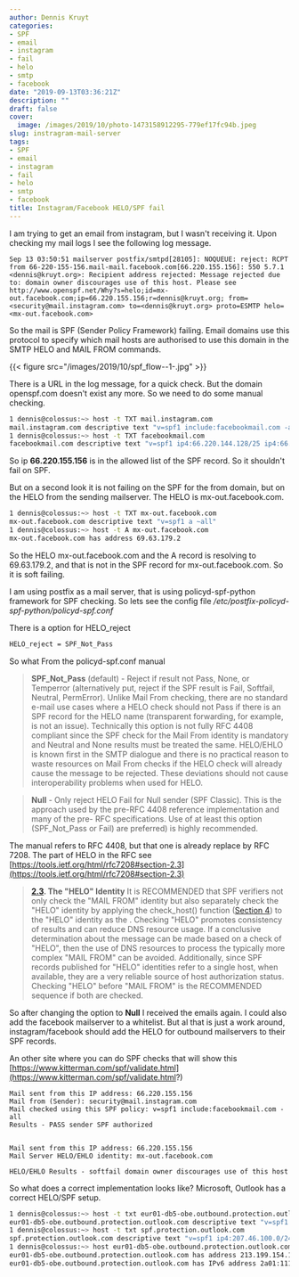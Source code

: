 ```yaml
---
author: Dennis Kruyt
categories:
- SPF
- email
- instagram
- fail
- helo
- smtp
- facebook
date: "2019-09-13T03:36:21Z"
description: ""
draft: false
cover:
  image: /images/2019/10/photo-1473158912295-779ef17fc94b.jpeg
slug: instragram-mail-server
tags:
- SPF
- email
- instagram
- fail
- helo
- smtp
- facebook
title: Instagram/Facebook HELO/SPF fail
---
```



I am trying to get an email from instagram, but I wasn't receiving it. Upon checking my mail logs I see the following log message.

```
Sep 13 03:50:51 mailserver postfix/smtpd[28105]: NOQUEUE: reject: RCPT from 66-220-155-156.mail-mail.facebook.com[66.220.155.156]: 550 5.7.1 <dennis@kruyt.org>: Recipient address rejected: Message rejected due to: domain owner discourages use of this host. Please see http://www.openspf.net/Why?s=helo;id=mx-out.facebook.com;ip=66.220.155.156;r=dennis@kruyt.org; from=<security@mail.instagram.com> to=<dennis@kruyt.org> proto=ESMTP helo=<mx-out.facebook.com>
```

So the mail is SPF (Sender Policy Framework) failing. Email domains use this protocol to specify which mail hosts are authorised to use this domain in the SMTP HELO and MAIL FROM commands.

{{< figure src="/images/2019/10/spf_flow--1-.jpg" >}}

There is a URL in the log message, for a quick check. But the domain openspf.com doesn't exist any more. So we need to do some manual checking.

```bash
1 dennis@colossus:~> host -t TXT mail.instagram.com
mail.instagram.com descriptive text "v=spf1 include:facebookmail.com -all"
1 dennis@colossus:~> host -t TXT facebookmail.com
facebookmail.com descriptive text "v=spf1 ip4:66.220.144.128/25 ip4:66.220.155.0/24 ip4:66.220.157.0/25 ip4:69.63.178.128/25 ip4:69.63.181.0/24 ip4:69.63.184.0/25 ip4:69.171.232.0/24 ip4:69.171.244.0/23 -all"
```

So ip **66.220.155.156** is in the allowed list of the SPF record. So it shouldn't fail on SPF.

But on a second look it is not failing on the SPF for the from domain, but on the HELO from the sending mailserver. The HELO is mx-out.facebook.com.

```bash
1 dennis@colossus:~> host -t TXT mx-out.facebook.com
mx-out.facebook.com descriptive text "v=spf1 a ~all"
1 dennis@colossus:~> host -t A mx-out.facebook.com
mx-out.facebook.com has address 69.63.179.2
```

So the HELO mx-out.facebook.com and the A record is resolving to 69.63.179.2, and that is not in the SPF record for mx-out.facebook.com. So it is soft failing.

I am using postfix as a mail server, that is using policyd-spf-python framework for SPF checking. So lets see the config file _/etc/postfix-policyd-spf-python/policyd-spf.conf_

There is a option for HELO_reject

```bash
HELO_reject = SPF_Not_Pass
```

So what From the policyd-spf.conf manual

> **SPF_Not_Pass** (default) - Reject if result not Pass, None, or Temperror (alternatively put,        reject if the SPF result is Fail, Softfail, Neutral, PermError). Unlike Mail From        checking, there are no standard e-mail use cases where a HELO check should not Pass if        there is an SPF record for the HELO name (transparent forwarding, for example, is not an        issue). Technically this option is not fully RFC 4408 compliant since the SPF check for        the Mail From identity is mandatory and Neutral and None results must be treated the same.        HELO/EHLO is known first in the SMTP dialogue and there is no practical reason to waste        resources on Mail From checks if the HELO check will already cause the message to be        rejected. These deviations should not cause interoperability problems when used for HELO.

> **Null** - Only reject HELO Fail for Null sender (SPF Classic).  This is the approach used by        the pre-RFC 4408 reference implementation and many of the pre- RFC specifications.  Use of        at least this option (SPF_Not_Pass or Fail) are preferred) is highly recommended.

The manual refers to RFC 4408, but that one is already replace by RFC 7208. The part of HELO in the RFC see [https://tools.ietf.org/html/rfc7208#section-2.3](https://tools.ietf.org/html/rfc7208#section-2.3)

> **[2.3](https://tools.ietf.org/html/rfc7208#section-2.3).  The "HELO" Identity** It is RECOMMENDED that SPF verifiers not only check the "MAIL FROM"    identity but also separately check the "HELO" identity by applying    the check_host() function ([Section 4](https://tools.ietf.org/html/rfc7208#section-4)) to the "HELO" identity as the    <sender>.  Checking "HELO" promotes consistency of results and can    reduce DNS resource usage.  If a conclusive determination about the    message can be made based on a check of "HELO", then the use of DNS    resources to process the typically more complex "MAIL FROM" can be    avoided.  Additionally, since SPF records published for "HELO"    identities refer to a single host, when available, they are a very    reliable source of host authorization status.  Checking "HELO" before    "MAIL FROM" is the RECOMMENDED sequence if both are checked.

So after changing the option to **Null** I received the emails again. I could also add the facebook mailserver to a whitelist. But al that is just a work around, instagram/facebook should add the HELO for outbound mailservers to their SPF records.

An other site where you can do SPF checks that will show this [https://www.kitterman.com/spf/validate.html](https://www.kitterman.com/spf/validate.html?)

```
Mail sent from this IP address: 66.220.155.156
Mail from (Sender): security@mail.instagram.com
Mail checked using this SPF policy: v=spf1 include:facebookmail.com -all
Results - PASS sender SPF authorized


Mail sent from this IP address: 66.220.155.156
Mail Server HELO/EHLO identity: mx-out.facebook.com

HELO/EHLO Results - softfail domain owner discourages use of this host
```

So what does a correct implementation looks like? Microsoft, Outlook has a correct HELO/SPF setup.

```bash
1 dennis@colossus:~> host -t txt eur01-db5-obe.outbound.protection.outlook.com
eur01-db5-obe.outbound.protection.outlook.com descriptive text "v=spf1 include:spf.protection.outlook.com -all"
1 dennis@colossus:~> host -t txt spf.protection.outlook.com
spf.protection.outlook.com descriptive text "v=spf1 ip4:207.46.100.0/24 ip4:207.46.163.0/24 ip4:65.55.169.0/24 ip4:157.56.110.0/23 ip4:157.55.234.0/24 ip4:213.199.154.0/24 ip4:213.199.180.128/26 ip4:52.100.0.0/14 include:spfa.protection.outlook.com -all"
1 dennis@colossus:~> host eur01-db5-obe.outbound.protection.outlook.com
eur01-db5-obe.outbound.protection.outlook.com has address 213.199.154.175
eur01-db5-obe.outbound.protection.outlook.com has IPv6 address 2a01:111:f400:7e02::200
```



